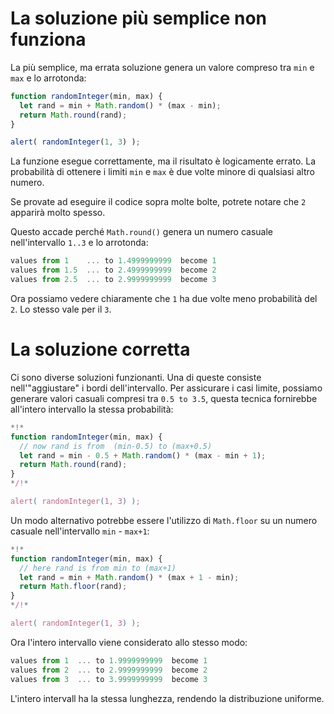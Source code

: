 # La soluzione più semplice non funziona

La più semplice, ma errata soluzione genera un valore compreso tra `min` e `max` e lo arrotonda:

```js run
function randomInteger(min, max) {
  let rand = min + Math.random() * (max - min); 
  return Math.round(rand);
}

alert( randomInteger(1, 3) );
```

La funzione esegue correttamente, ma il risultato è logicamente errato. La probabilità di ottenere i limiti `min` e `max` è due volte minore di qualsiasi altro numero.

Se provate ad eseguire il codice sopra molte bolte, potrete notare che `2` apparirà molto spesso.

Questo accade perché `Math.round()` genera un numero casuale nell'intervallo `1..3` e lo arrotonda:

```js no-beautify
values from 1    ... to 1.4999999999  become 1
values from 1.5  ... to 2.4999999999  become 2
values from 2.5  ... to 2.9999999999  become 3
```

Ora possiamo vedere chiaramente che `1` ha due volte meno probabilità del `2`. Lo stesso vale per il `3`.

# La soluzione corretta

Ci sono diverse soluzioni funzionanti. Una di queste consiste nell'"aggiustare" i bordi dell'intervallo. Per assicurare i casi limite, possiamo generare valori casuali compresi tra `0.5 to 3.5`, questa tecnica fornirebbe all'intero intervallo la stessa probabilità:

```js run
*!*
function randomInteger(min, max) {
  // now rand is from  (min-0.5) to (max+0.5)
  let rand = min - 0.5 + Math.random() * (max - min + 1);
  return Math.round(rand);
}
*/!*

alert( randomInteger(1, 3) );
```

Un modo alternativo potrebbe essere l'utilizzo di `Math.floor` su un numero casuale nell'intervallo `min` - `max+1`:

```js run
*!*
function randomInteger(min, max) {
  // here rand is from min to (max+1)
  let rand = min + Math.random() * (max + 1 - min);
  return Math.floor(rand);
}
*/!*

alert( randomInteger(1, 3) );
```

Ora l'intero intervallo viene considerato allo stesso modo:

```js no-beautify
values from 1  ... to 1.9999999999  become 1
values from 2  ... to 2.9999999999  become 2
values from 3  ... to 3.9999999999  become 3
```

L'intero intervall ha la stessa lunghezza, rendendo la distribuzione uniforme.
